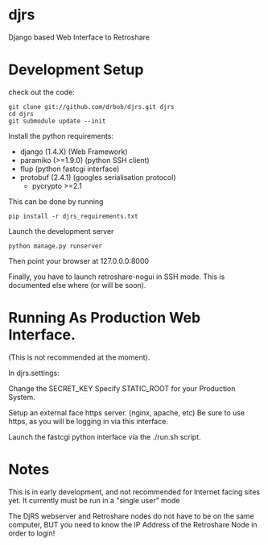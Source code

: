 djrs
====

Django based Web Interface to Retroshare


Development Setup
===================

check out the code:

    git clone git://github.com/drbob/djrs.git djrs
    cd djrs
    git submodule update --init


Install the python requirements:
 - django (1.4.X)       (Web Framework)
 - paramiko (>=1.9.0)   (python SSH client)
 - flup                 (python fastcgi interface)
 - protobuf (2.4.1)     (googles serialisation protocol)
     - pycrypto >=2.1

This can be done by running 

    pip install -r djrs_requirements.txt

Launch the development server

    python manage.py runserver

Then point your browser at 127.0.0.0:8000

Finally, you have to launch retroshare-nogui in SSH mode.
This is documented else where (or will be soon).


Running As Production Web Interface.
=============================
(This is not recommended at the moment).

In djrs.settings:

Change the SECRET_KEY
Specify STATIC_ROOT for your Production System.

Setup an external face https server. (nginx, apache, etc)
Be sure to use https, as you will be logging in via this interface.

Launch the fastcgi python interface via the ./run.sh script.


Notes
==========

This is in early development, and not recommended for Internet facing sites yet.
It currently must be run in a "single user" mode

The DjRS webserver and Retroshare nodes do not have to 
be on the same computer, BUT you need to know the IP Address of 
the Retroshare Node in order to login!










